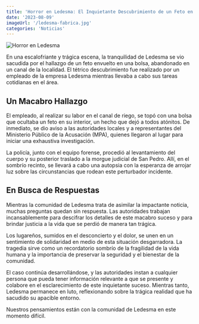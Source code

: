 ```yaml
---
title: 'Horror en Ledesma: El Inquietante Descubrimiento de un Feto en un Canal'
date: '2023-08-09'
imageUrl: '/ledesma-fabrica.jpg'
categories: 'Noticias'
---
```


![Horror en Ledesma](/feto-ledesma.webp)

En una escalofriante y trágica escena, la tranquilidad de Ledesma se vio sacudida por el hallazgo de un feto envuelto en una bolsa, abandonado en un canal de la localidad. El tétrico descubrimiento fue realizado por un empleado de la empresa Ledesma mientras llevaba a cabo sus tareas cotidianas en el área.

## Un Macabro Hallazgo

El empleado, al realizar su labor en el canal de riego, se topó con una bolsa que ocultaba un feto en su interior, un hecho que dejó a todos atónitos. De inmediato, se dio aviso a las autoridades locales y a representantes del Ministerio Público de la Acusación (MPA), quienes llegaron al lugar para iniciar una exhaustiva investigación.

La policía, junto con el equipo forense, procedió al levantamiento del cuerpo y su posterior traslado a la morgue judicial de San Pedro. Allí, en el sombrío recinto, se llevará a cabo una autopsia con la esperanza de arrojar luz sobre las circunstancias que rodean este perturbador incidente.

## En Busca de Respuestas

Mientras la comunidad de Ledesma trata de asimilar la impactante noticia, muchas preguntas quedan sin respuesta. Las autoridades trabajan incansablemente para descifrar los detalles de este macabro suceso y para brindar justicia a la vida que se perdió de manera tan trágica.

Los lugareños, sumidos en el desconcierto y el dolor, se unen en un sentimiento de solidaridad en medio de esta situación desgarradora. La tragedia sirve como un recordatorio sombrío de la fragilidad de la vida humana y la importancia de preservar la seguridad y el bienestar de la comunidad.

El caso continúa desarrollándose, y las autoridades instan a cualquier persona que pueda tener información relevante a que se presente y colabore en el esclarecimiento de este inquietante suceso. Mientras tanto, Ledesma permanece en luto, reflexionando sobre la trágica realidad que ha sacudido su apacible entorno.

Nuestros pensamientos están con la comunidad de Ledesma en este momento difícil.

